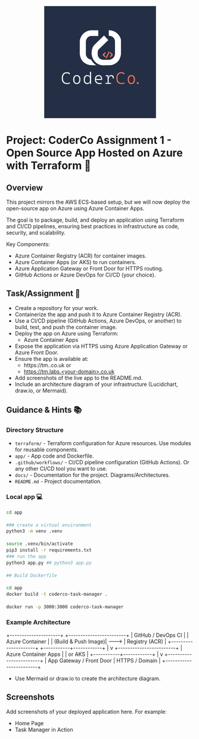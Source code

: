 <div align="center">
    <img src="./app/static/images/coderco_logo.jpeg" alt="CoderCo" width="300"/>
</div>

# Project: CoderCo Assignment 1 - Open Source App Hosted on Azure with Terraform 🚀

## Overview

This project mirrors the AWS ECS-based setup, but we will now deploy the open-source app on Azure using Azure Container Apps. 

The goal is to package, build, and deploy an application using Terraform and CI/CD pipelines, ensuring best practices in infrastructure as code, security, and scalability.

Key Components:
- Azure Container Registry (ACR) for container images.
- Azure Container Apps (or AKS) to run containers.
- Azure Application Gateway or Front Door for HTTPS routing.
- GitHub Actions or Azure DevOps for CI/CD (your choice).

## Task/Assignment 📝

- Create a repository for your work.
- Containerize the app and push it to Azure Container Registry (ACR).
- Use a CI/CD pipeline (GitHub Actions, Azure DevOps, or another) to build, test, and push the container image.
- Deploy the app on Azure using Terraform:
  - Azure Container Apps
- Expose the application via HTTPS using Azure Application Gateway or Azure Front Door.
- Ensure the app is available at:
  - https://tm.<your-domain>.co.uk or
  - https://tm.labs.<your-domain>.co.uk
- Add screenshots of the live app to the README.md.
- Include an architecture diagram of your infrastructure (Lucidchart, draw.io, or Mermaid).

## Guidance & Hints 📚

### Directory Structure

- `terraform/` - Terraform configuration for Azure resources. Use modules for reusable components.
- `app/` -  App code and Dockerfile.
- `.github/workflows/` - CI/CD pipeline configuration (GitHub Actions). Or any other CI/CD tool you want to use.
- `docs/` - Documentation for the project. Diagrams/Architectures.
- `README.md` - Project documentation.

### Local app 💻

```bash
cd app

### create a virtual environment
python3 -m venv .venv

source .venv/bin/activate
pip3 install -r requirements.txt
### run the app
python3 app.py ## python3 app.py

## Build Dockerfile

cd app
docker build -t coderco-task-manager .

docker run -p 3000:3000 coderco-task-manager
```

### Example Architecture

+---------------------+       +------------------------+
| GitHub / DevOps CI  |       |  Azure Container       |
| (Build & Push Image)| --->  |  Registry (ACR)        |
+---------------------+       +-----------+------------+
                                        |
                                        v
                               +------------------------+
                               | Azure Container Apps   |
                               | or AKS                 |
                               +-----------+------------+
                                           |
                                           v
                               +------------------------+
                               | App Gateway / Front Door
                               | HTTPS / Domain          |
                               +------------------------+

- Use Mermaid or draw.io to create the architecture diagram.

## Screenshots

Add screenshots of your deployed application here. For example:

- Home Page
- Task Manager in Action
